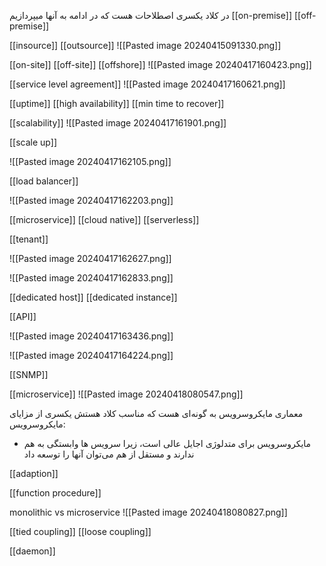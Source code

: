 در کلاد یکسری اصطلاحات هست که در ادامه به آنها میپردازیم
[[on-premise]]
[[off-premise]]

[[insource]]
[[outsource]]
![[Pasted image 20240415091330.png]]

[[on-site]]
[[off-site]]
[[offshore]]
![[Pasted image 20240417160423.png]]


[[service level agreement]]
![[Pasted image 20240417160621.png]]


[[uptime]]
[[high availability]]
[[min time to recover]]


[[scalability]]
![[Pasted image 20240417161901.png]]


[[scale up]]

![[Pasted image 20240417162105.png]]


[[load balancer]]

![[Pasted image 20240417162203.png]]


[[microservice]]
[[cloud native]]
[[serverless]]


[[tenant]]

![[Pasted image 20240417162627.png]]


![[Pasted image 20240417162833.png]]

[[dedicated host]]
[[dedicated instance]]

[[API]]

![[Pasted image 20240417163436.png]]


![[Pasted image 20240417164224.png]]

[[SNMP]]


[[microservice]]
![[Pasted image 20240418080547.png]]

معماری مایکروسرویس به گونه‌ای هست که مناسب کلاد هستش
یکسری از مزایای مایکروسرویس:
- مایکروسرویس برای متدلوژی اجایل عالی است، زیرا سرویس ها وابستگی به هم ندارند و مستقل از هم می‌توان آنها را توسعه داد

[[adaption]]

[[function procedure]]

monolithic vs microservice
![[Pasted image 20240418080827.png]]

[[tied coupling]]
[[loose coupling]]

[[daemon]]

